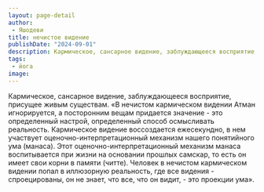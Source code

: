 ```yaml
---
layout: page-detail
author:
 - Яшодеви
title: нечистое видение
publishDate: "2024-09-01"
description: Кармическое, сансарное видение, заблуждающееся восприятие, присущее живым существам.
tags:
 - йога
image: 
---
```


Кармическое, сансарное видение, заблуждающееся восприятие, присущее живым существам.
 «В нечистом кармическом видении Атман игнорируется, а посторонним вещам придается значение - это определенный настрой, определенный способ осмысливать реальность. Кармическое видение воссоздается ежесекундно, в нем участвует оценочно-интерпретационный механизм нашего понятийного ума (манаса). Этот оценочно-интерпретационный механизм манаса воспитывается при жизни на основании прошлых самскар, то есть он имеет свои корни в памяти (читте). Человек в нечистом кармическом видении попал в иллюзорную реальность, где все видения - спроецированы, он не знает, что все, что он видит, - это проекции ума».

